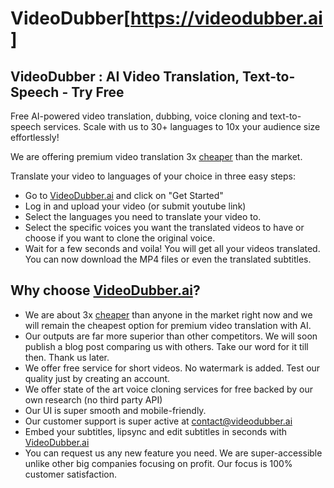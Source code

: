 # VideoDubber[https://videodubber.ai]
## VideoDubber : AI Video Translation, Text-to-Speech - Try Free

Free AI-powered video translation, dubbing, voice cloning and text-to-speech services. Scale with us to 30+ languages to 10x your audience size effortlessly!

We are offering premium video translation 3x [cheaper](https://videodubber.ai/pricing/) than the market.

Translate your video to languages of your choice in three easy steps:

- Go to [VideoDubber.ai](https://videodubber.ai) and click on "Get Started"
- Log in and upload your video (or submit youtube link)
- Select the languages you need to translate your video to.
- Select the specific voices you want the translated videos to have or choose if you want to clone the original voice.
- Wait for a few seconds and voila! You will get all your videos translated. You can now download the MP4 files or even the translated subtitles.

## Why choose [VideoDubber.ai](https://videodubber.ai)?

- We are about 3x [cheaper](https://videodubber.ai/pricing/) than anyone in the market right now and we will remain the cheapest option for premium video translation with AI.
- Our outputs are far more superior than other competitors. We will soon publish a blog post comparing us with others. Take our word for it till then. Thank us later.
- We offer free service for short videos. No watermark is added. Test our quality just by creating an account.
- We offer state of the art voice cloning services for free backed by our own research (no third party API)
- Our UI is super smooth and mobile-friendly.
- Our customer support is super active at [contact@videodubber.ai](mailto:contact@videodubber.ai)
- Embed your subtitles, lipsync and edit subtitles in seconds with [VideoDubber.ai](https://videodubber.ai)
- You can request us any new feature you need. We are super-accessible unlike other big companies focusing on profit. Our focus is 100% customer satisfaction.


